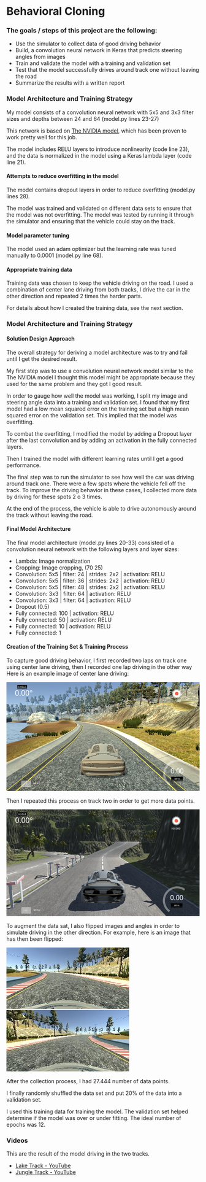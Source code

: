 # **Behavioral Cloning** 

### The goals / steps of this project are the following:
* Use the simulator to collect data of good driving behavior
* Build, a convolution neural network in Keras that predicts steering angles from images
* Train and validate the model with a training and validation set
* Test that the model successfully drives around track one without leaving the road
* Summarize the results with a written report

### Model Architecture and Training Strategy

My model consists of a convolution neural network with 5x5 and 3x3 filter sizes and depths between 24 and 64 (model.py lines 23-27) 

This network is based on [The NVIDIA model](https://devblogs.nvidia.com/parallelforall/deep-learning-self-driving-cars/), which has been proven to work pretty well for this job.

The model includes RELU layers to introduce nonlinearity (code line 23), and the data is normalized in the model using a Keras lambda layer (code line 21). 

#### Attempts to reduce overfitting in the model

The model contains dropout layers in order to reduce overfitting (model.py lines 28). 

The model was trained and validated on different data sets to ensure that the model was not overfitting. The model was tested by running it through the simulator and ensuring that the vehicle could stay on the track.

#### Model parameter tuning

The model used an adam optimizer but the learning rate was tuned manually to 0.0001 (model.py line 68).

#### Appropriate training data

Training data was chosen to keep the vehicle driving on the road. I used a combination of center lane driving from both tracks, I drive the car in the other direction and repeated 2 times the harder parts. 

For details about how I created the training data, see the next section. 

### Model Architecture and Training Strategy

#### Solution Design Approach

The overall strategy for deriving a model architecture was to try and fail until I get the desired result. 

My first step was to use a convolution neural network model similar to the The NVIDIA model I thought this model might be appropriate because they used for the same problem and they got I good result.

In order to gauge how well the model was working, I split my image and steering angle data into a training and validation set. I found that my first model had a low mean squared error on the training set but a high mean squared error on the validation set. This implied that the model was overfitting. 

To combat the overfitting, I modified the model by adding a Dropout layer after the last convolution and by adding an activation in the fully connected layers.

Then I trained the model with different learning rates until I get a good performance.

The final step was to run the simulator to see how well the car was driving around track one. There were a few spots where the vehicle fell off the track. To improve the driving behavior in these cases, I collected more data by driving for these spots 2 o 3 times. 

At the end of the process, the vehicle is able to drive autonomously around the track without leaving the road.

#### Final Model Architecture

The final model architecture (model.py lines 20-33) consisted of a convolution neural network with the following layers and layer sizes:

* Lambda: Image normalization
* Cropping: Image cropping, (70 25)
* Convolution: 5x5 | filter: 24 | strides: 2x2 | activation: RELU
* Convolution: 5x5 | filter: 36 | strides: 2x2 | activation: RELU
* Convolution: 5x5 | filter: 48 | strides: 2x2 | activation: RELU
* Convolution: 3x3 | filter: 64 | activation: RELU
* Convolution: 3x3 | filter: 64 | activation: RELU
* Dropout (0.5)
* Fully connected: 100 | activation: RELU
* Fully connected:  50 | activation: RELU
* Fully connected:  10 | activation: RELU
* Fully connected:   1


#### Creation of the Training Set & Training Process

To capture good driving behavior, I first recorded two laps on track one using center lane driving, then I recorded one lap driving in the other way Here is an example image of center lane driving:

![car_center](examples/car-center.png)

Then I repeated this process on track two in order to get more data points.

![car_center](examples/car-center2.png)

To augment the data sat, I also flipped images and angles in order to simulate driving in the other direction. For example, here is an image that has then been flipped:

![front](examples/car-front-center.jpg)  ![front-flipped](examples/car-front-center-flipped.jpg)

After the collection process, I had 27.444 number of data points. 

I finally randomly shuffled the data set and put 20% of the data into a validation set. 

I used this training data for training the model. The validation set helped determine if the model was over or under fitting. The ideal number of epochs was 12.

### Videos 

This are the result of the model driving in the two tracks.

- [Lake Track - YouTube](https://youtu.be/L0oqPDxBQMQ)
- [Jungle Track - YouTube](https://youtu.be/Etpx6mCM9Bk)